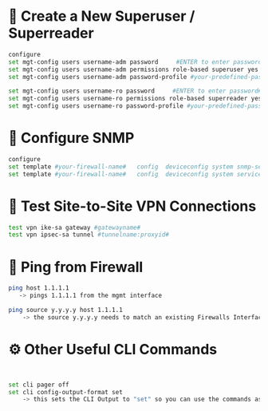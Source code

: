 # 🔐 Create a New Superuser / Superreader

```bash
configure
set mgt-config users username-adm password     #ENTER to enter password#
set mgt-config users username-adm permissions role-based superuser yes
set mgt-config users username-adm password-profile #your-predefined-passwordprofile#

set mgt-config users username-ro password     #ENTER to enter password# 
set mgt-config users username-ro permissions role-based superreader yes
set mgt-config users username-ro password-profile #your-predefined-passwordprofile#
```

# 📡 Configure SNMP
```bash
configure
set template #your-firewall-name# 	config  deviceconfig system snmp-setting access-setting version v2c snmp-community-string changeme
set template #your-firewall-name#   config  deviceconfig system service disable-snmp no
```


# 🔁 Test Site-to-Site VPN Connections
```bash
test vpn ike-sa gateway #gatewayname#
test vpn ipsec-sa tunnel #tunnelname:proxyid#

```

# 📶 Ping from Firewall
```bash
ping host 1.1.1.1 
   -> pings 1.1.1.1 from the mgmt interface

ping source y.y.y.y host 1.1.1.1
    -> the source y.y.y.y needs to match an existing Firewalls Interface IP or Mangement Interface IP to ping 1.1.1.1
```

# ⚙️ Other Useful CLI Commands
```bash


set cli pager off
set cli config-output-format set 
    -> this sets the CLI Output to "set" so you can use the commands as a documentation 
```
